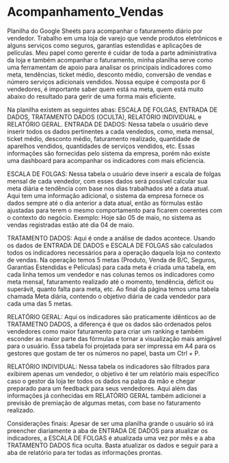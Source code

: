 # Acompanhamento_Vendas
Planilha do Google Sheets para acompanhar o faturamento diário por vendedor.
Trabalho em uma loja de varejo que vende produtos eletrônicos e alguns serviços como seguros, garantias estendidas e aplicações de películas. 
Meu papel como gerente é cuidar de toda a parte administrativa da loja e também acompanhar o faturamento, minha planilha serve como uma ferramentam de apoio para analisar os principais indicadores como meta, tendências, ticket médio, desconto médio, conversão de vendas e número serviços adicionais vendidos.
Nossa equipe é composta por 6 vendedores, é importante saber quem está na meta, quem está muito abaixo do resultado para gerir de uma forma mais eficiente. 

Na planilha existem as seguintes abas: ESCALA DE FOLGAS, ENTRADA DE DADOS, TRATAMENTO DADOS (OCULTA), RELATÓRIO INDIVIDUAL e RELATÓRIO GERAL. 
ENTRADA DE DADOS: Nessa tabela o usuário deve inserir todos os dados pertinentes a cada vendedos, como, meta mensal, ticket médio, desconto médio, faturamento realizado, quantidade de aparelhos vendidos, quantidades de serviços vendidos, etc. Essas informações são fornecidas pelo sistema da empresa, porém não existe uma dashboard para acompanhar os indicadores com mais eficiencia.

ESCALA DE FOLGAS: Nessa tabela o usuário deve inserir a escala de folgas mensal de cada vendedor, com esses dados será possível calcular sua meta diária e tendência com base nos dias trabalhados até a data atual. Aqui tem uma informação adicional, o sistema da empresa fornece os dados sempre até o dia anterior a data atual, então as fórmulas estão ajustadas para terem o mesmo comportamento para ficarem coerentes com o contexto do negócio. Exemplo: Hoje são 05 de maio, no sistema as vendas registradas estão até dia 04 de maio.

TRATAMENTO DADOS: Aqui é onde a análise de dados acontece. Usando os dados de ENTRADA DE DADOS e ESCALA DE FOLGAS são calculados todos os indicadores necessários para a operação daquela loja no contexto de vendas. 
Na operação temos 5 metas (Produto, Venda de B/C, Seguros, Garantias Estendidas e Películas) para cada meta é criada uma tabela, em cada linha temos um vendedor e nas colunas temos os indicadores como meta mensal, faturamento realizado até o momento, tendência, déficit ou superávit, quanto falta para meta, etc. 
Ao final da página temos uma tabela chamada Meta diária, contendo o objetivo diária de cada vendedor para cada uma das 5 metas.

RELATÓRIO GERAL: Aqui os indicadores são praticamente idênticos ao de TRATAMETNO DADOS, a diferença é que os dados são ordenados pelos vendedores como maior faturamento para criar um ranking e também esconder as maior parte das fórmulas e tornar a visualização mais amigável para o usuário. 
Essa tabela foi projetada para ser impressa em A4 para os gestores que gostam de ter os números no papel, basta um Ctrl + P.

RELATÓRIO INDIVIDUAL: Nessa tabela os indicadores são filtrados para exibirem apenas um vendedor, o objetivo é ter um relatório mais específico caso o gestor da loja ter todos os dados na palpa da mão e chegar preparado para um feedback para seus vendedores. Aqui além das informações já conhecidas em RELATÓRIO GERAL também adicionei a previsão de premiação de algumas metas, com base no faturamento realizado. 


Considerações finais: Apesar de ser uma planilha grande o usuário só irá preencher diariamente a aba de ENTRADA DE DADOS para atualizar os indicadores, a ESCALA DE FOLGAS é atualizada uma vez por mês e a aba TRATAMENTO DADOS fica oculta.
Basta atualizar os dados e seguir para a aba de relatório para ter todas as informações prontas.
